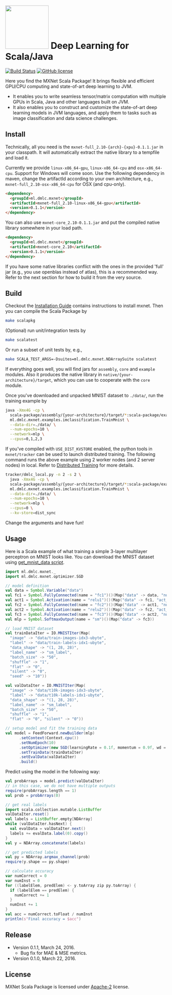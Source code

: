<img src=https://raw.githubusercontent.com/dmlc/dmlc.github.io/master/img/logo-m/mxnet2.png width=135/> Deep Learning for Scala/Java
=====

[![Build Status](https://travis-ci.org/dmlc/mxnet.svg?branch=master)](https://travis-ci.org/dmlc/mxnet)
[![GitHub license](http://dmlc.github.io/img/apache2.svg)](./LICENSE)

Here you find the MXNet Scala Package!
It brings flexible and efficient GPU/CPU computing and state-of-art deep learning to JVM.

- It enables you to write seamless tensor/matrix computation with multiple GPUs
  in Scala, Java and other languages built on JVM.
- It also enables you to construct and customize the state-of-art deep learning models in JVM languages,
  and apply them to tasks such as image classification and data science challenges.
  
Install
------------
 
Technically, all you need is the `mxnet-full_2.10-{arch}-{xpu}-0.1.1.jar` in your classpath.
It will automatically extract the native library to a tempfile and load it.

Currently we provide `linux-x86_64-gpu`, `linux-x86_64-cpu` and `osx-x86_64-cpu`. Support for Windows will come soon.
Use the following dependency in maven, change the artifactId according to your own architecture, e.g., `mxnet-full_2.10-osx-x86_64-cpu` for OSX (and cpu-only).

```HTML
<dependency>
  <groupId>ml.dmlc.mxnet</groupId>
  <artifactId>mxnet-full_2.10-linux-x86_64-gpu</artifactId>
  <version>0.1.1</version>
</dependency>
```

You can also use `mxnet-core_2.10-0.1.1.jar` and put the compiled native library somewhere in your load path.

```HTML
<dependency>
  <groupId>ml.dmlc.mxnet</groupId>
  <artifactId>mxnet-core_2.10</artifactId>
  <version>0.1.1</version>
</dependency>
```

If you have some native libraries conflict with the ones in the provided 'full' jar (e.g., you use openblas instead of atlas), this is a recommended way.
Refer to the next section for how to build it from the very source.

Build
------------

Checkout the [Installation Guide](http://mxnet.io/get_started/setup.html) contains instructions to install mxnet.
Then you can compile the Scala Package by

```bash
make scalapkg
```

(Optional) run unit/integration tests by

```bash
make scalatest
```

Or run a subset of unit tests by, e.g.,

```bash
make SCALA_TEST_ARGS=-Dsuites=ml.dmlc.mxnet.NDArraySuite scalatest
```

If everything goes well, you will find jars for `assembly`, `core` and `example` modules.
Also it produces the native library in `native/{your-architecture}/target`, which you can use to cooperate with the `core` module.

Once you've downloaded and unpacked MNIST dataset to `./data/`, run the training example by

```bash
java -Xmx4G -cp \
  scala-package/assembly/{your-architecture}/target/*:scala-package/examples/target/*:scala-package/examples/target/classes/lib/* \
  ml.dmlc.mxnet.examples.imclassification.TrainMnist \
  --data-dir=./data/ \
  --num-epochs=10 \
  --network=mlp \
  --cpus=0,1,2,3
```

If you've compiled with `USE_DIST_KVSTORE` enabled, the python tools in `mxnet/tracker` can be used to launch distributed training.
The following command runs the above example using 2 worker nodes (and 2 server nodes) in local. Refer to [Distributed Training](http://mxnet.io/faq/multi_devices.html) for more details.

```bash
tracker/dmlc_local.py -n 2 -s 2 \
  java -Xmx4G -cp \
  scala-package/assembly/{your-architecture}/target/*:scala-package/examples/target/*:scala-package/examples/target/classes/lib/* \
  ml.dmlc.mxnet.examples.imclassification.TrainMnist \
  --data-dir=./data/ \
  --num-epochs=10 \
  --network=mlp \
  --cpus=0 \
  --kv-store=dist_sync
```

Change the arguments and have fun!

Usage
-------
Here is a Scala example of what training a simple 3-layer multilayer perceptron on MNIST looks like. You can download the MNIST dataset using [get_mnist_data script](https://github.com/dmlc/mxnet/blob/master/scala-package/core/scripts/get_mnist_data.sh).

```scala
import ml.dmlc.mxnet._
import ml.dmlc.mxnet.optimizer.SGD

// model definition
val data = Symbol.Variable("data")
val fc1 = Symbol.FullyConnected(name = "fc1")()(Map("data" -> data, "num_hidden" -> 128))
val act1 = Symbol.Activation(name = "relu1")()(Map("data" -> fc1, "act_type" -> "relu"))
val fc2 = Symbol.FullyConnected(name = "fc2")()(Map("data" -> act1, "num_hidden" -> 64))
val act2 = Symbol.Activation(name = "relu2")()(Map("data" -> fc2, "act_type" -> "relu"))
val fc3 = Symbol.FullyConnected(name = "fc3")()(Map("data" -> act2, "num_hidden" -> 10))
val mlp = Symbol.SoftmaxOutput(name = "sm")()(Map("data" -> fc3))

// load MNIST dataset
val trainDataIter = IO.MNISTIter(Map(
  "image" -> "data/train-images-idx3-ubyte",
  "label" -> "data/train-labels-idx1-ubyte",
  "data_shape" -> "(1, 28, 28)",
  "label_name" -> "sm_label",
  "batch_size" -> "50",
  "shuffle" -> "1",
  "flat" -> "0",
  "silent" -> "0",
  "seed" -> "10"))

val valDataIter = IO.MNISTIter(Map(
  "image" -> "data/t10k-images-idx3-ubyte",
  "label" -> "data/t10k-labels-idx1-ubyte",
  "data_shape" -> "(1, 28, 28)",
  "label_name" -> "sm_label",
  "batch_size" -> "50",
  "shuffle" -> "1",
  "flat" -> "0", "silent" -> "0"))

// setup model and fit the training data
val model = FeedForward.newBuilder(mlp)
      .setContext(Context.cpu())
      .setNumEpoch(10)
      .setOptimizer(new SGD(learningRate = 0.1f, momentum = 0.9f, wd = 0.0001f))
      .setTrainData(trainDataIter)
      .setEvalData(valDataIter)
      .build()
```

Predict using the model in the following way:

```scala
val probArrays = model.predict(valDataIter)
// in this case, we do not have multiple outputs
require(probArrays.length == 1)
val prob = probArrays(0)

// get real labels
import scala.collection.mutable.ListBuffer
valDataIter.reset()
val labels = ListBuffer.empty[NDArray]
while (valDataIter.hasNext) {
  val evalData = valDataIter.next()
  labels += evalData.label(0).copy()
}
val y = NDArray.concatenate(labels)

// get predicted labels
val py = NDArray.argmax_channel(prob)
require(y.shape == py.shape)

// calculate accuracy
var numCorrect = 0
var numInst = 0
for ((labelElem, predElem) <- y.toArray zip py.toArray) {
  if (labelElem == predElem) {
    numCorrect += 1
  }
  numInst += 1
}
val acc = numCorrect.toFloat / numInst
println(s"Final accuracy = $acc")
```

Release
-------
- Version 0.1.1, March 24, 2016.
  - Bug fix for MAE & MSE metrics.
- Version 0.1.0, March 22, 2016.

License
-------
MXNet Scala Package is licensed under [Apache-2](https://github.com/dmlc/mxnet/blob/master/scala-package/LICENSE) license.

